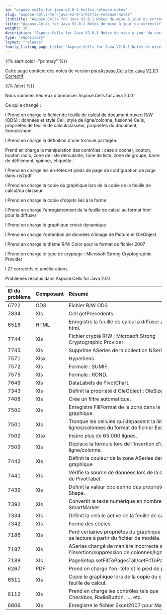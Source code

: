 ```yaml
---
id: "aspose-cells-for-java-v2-0-1-hotfix-release-notes"
slug: "aspose-cells-for-java-v2-0-1-hotfix-release-notes"
linktitle: "Aspose.Cells for Java V2.0.1 Notes de mise à jour du correctif"
title: "Aspose.Cells for Java V2.0.1 Notes de mise à jour du correctif"
weight: 20
description: "Aspose.Cells for Java V2.0.1 Notes de mise à jour du correctif – the latest updates and fixes."
type: "repository"
layout: "release"
family_listing_page_title: "Aspose.Cells for Java V2.0.1 Notes de mise à jour du correctif"
---
```

{{% alert color="primary" %}} 

 Cette page contient des notes de version pour[Aspose.Cells for Java V2.0.1 Correctif](https://releases.aspose.com/cells/java/new-releases/aspose.cells-for-java-v2.0.1-hotfix/)

{{% /alert %}} 

 Nous sommes heureux d'annoncer Aspose.Cells for Java 2.0.1 !

 Ce qui a changé :

 l Prend en charge le fichier de feuille de calcul de document ouvert R/W (ODS) : données et style Cell, style de ligne/colonne, fusionné Cells, propriétés de feuille de calcul/classeur, propriétés du document, formule/nom.

 l Prend en charge la définition d'une formule partagée.

 Prend en charge la manipulation des contrôles : case à cocher, bouton, bouton radio, zone de liste déroulante, zone de liste, zone de groupe, barre de défilement, spinner, étiquette.

 l Prend en charge les en-têtes et pieds de page de configuration de page dans xls2pdf.

 l Prend en charge la copie du graphique lors de la copie de la feuille de calcul/du classeur

 l Prend en charge la copie d'objets liés à la forme

 l Prend en charge l'enregistrement de la feuille de calcul au format html pour la diffuser

 l Prend en charge le graphique croisé dynamique

 l Prend en charge l'obtention de données d'image de Picture et OleObject

 l Prend en charge le thème R/W Color pour le format de fichier 2007

 l Prend en charge le type de cryptage : Microsoft Strong Cryptographic Provider

 l 27 correctifs et améliorations.

 Problèmes résolus dans Aspose.Cells for Java 2.0.1

|**ID du problème** |**Composant** |**Résumé** |
|:- |:- |:- |
|6722 |ODS | Fichier R/W ODS|
|7834 | Xls| Cell.getPrecedents|
|6516 |HTML | Enregistre la feuille de calcul à diffuser au format html.|
|7744 | Xls| Fichier crypté R/W : Microsoft Strong Cryptographic Provider.|
|7745 | Xls| Supprime ASeries de la collection NSeries.|
|7571 | Xlsx| Hyperliens.|
|7572 | Xls| Formule : SUMIF.|
|7575 | Xls| Formule : ROND.|
|7649 | Xls|DataLabels de PivotChart.|
|7343 | Xls| Définit la propriété d'OleObject : OleSize.|
|7408 | Xls| Crée un filtre automatique.|
|7500 | Xls| Enregistre FillFormat de la zone dans le graphique.|
|7501 | Xls| Tronque les cellules qui dépassent la limite de lignes/colonnes du format de fichier Excel2003.|
|7502 | Xlsx| Insère plus de 65 000 lignes.|
|7509 | Xls| Déplace la formule lors de l'insertion d'une ligne/colonne.|
|7442 | Xls| Définit la couleur de la zone ASeries dans le graphique.|
|7441 | Xls| Vérifie la source de données lors de la création de PivotTabel.|
|7439 | Xls| Définit la valeur booléenne des propriétés de Shape.|
|7392 | Xls| Convertit le texte numérique en nombre pour SmartMarker|
|7334 | Xls| Définit la cellule active de la feuille de calcul.|
|7342 | Xls| Forme des copies|
|7186 | Xls| Perd certaines propriétés du graphique lors de sa lecture à partir du fichier de modèle.|
|7187 | Xls| ASeries changé de manière incorrecte après l'insertion/suppression de colonnes/lignes.|
|7188 | Xls| PageSetup.setFitToPagesTall/setFitToPagesWide|
|6267 | PDF| Prend en charge l'en-tête et le pied de page.|
|6511 | Xls| Copie le graphique lors de la copie du classeur / feuille de calcul.|
|6112 | Xls| Prend en charge les contrôles tels que Checkbox, RadioButton, …, etc.|
|6606 | Xls| Enregistre le fichier Excel2007 pour Mac OS.|

